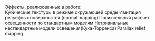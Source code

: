 Эффекты, реализованные в работе:  
Кубические текстуры в режиме окружающей среды 
Имитация рельефных поверхностей (normal mapping) 
Попиксельный рассчет освещенности по стандартным моделям 
Нетривиальные нестандартные модели освещения(Кука-Торренса) 
Parallax relief mapping 
